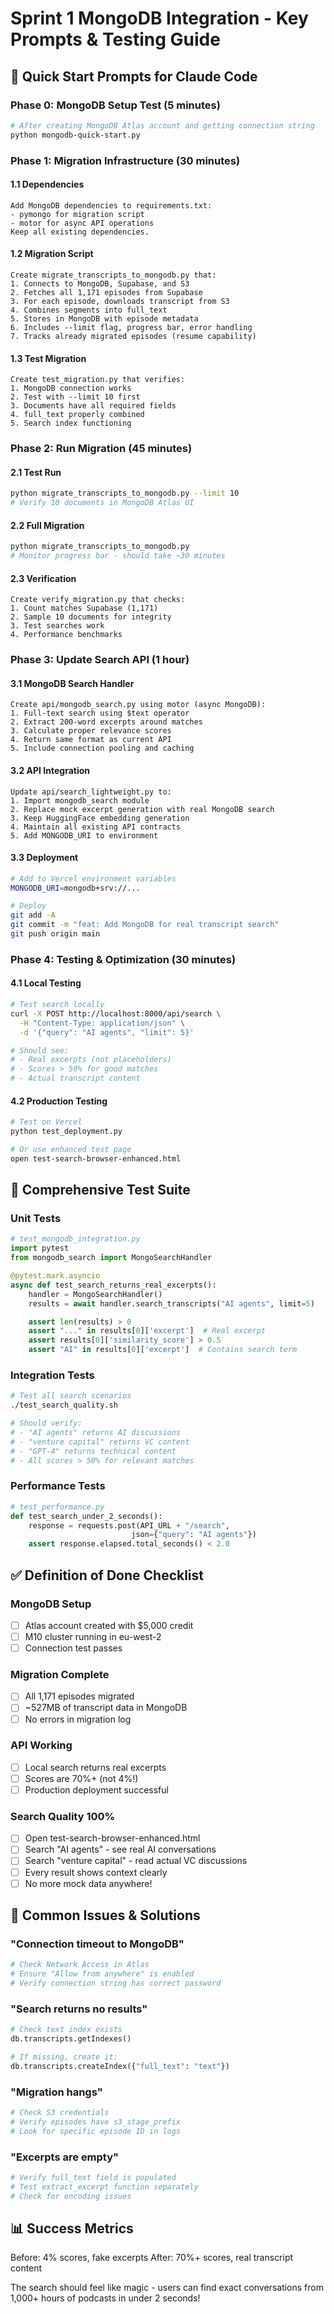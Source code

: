 # Sprint 1 MongoDB Integration - Key Prompts & Testing Guide

## 🚀 Quick Start Prompts for Claude Code

### Phase 0: MongoDB Setup Test (5 minutes)
```bash
# After creating MongoDB Atlas account and getting connection string
python mongodb-quick-start.py
```

### Phase 1: Migration Infrastructure (30 minutes)

#### 1.1 Dependencies
```
Add MongoDB dependencies to requirements.txt:
- pymongo for migration script
- motor for async API operations
Keep all existing dependencies.
```

#### 1.2 Migration Script
```
Create migrate_transcripts_to_mongodb.py that:
1. Connects to MongoDB, Supabase, and S3
2. Fetches all 1,171 episodes from Supabase
3. For each episode, downloads transcript from S3
4. Combines segments into full_text
5. Stores in MongoDB with episode metadata
6. Includes --limit flag, progress bar, error handling
7. Tracks already migrated episodes (resume capability)
```

#### 1.3 Test Migration
```
Create test_migration.py that verifies:
1. MongoDB connection works
2. Test with --limit 10 first
3. Documents have all required fields
4. full_text properly combined
5. Search index functioning
```

### Phase 2: Run Migration (45 minutes)

#### 2.1 Test Run
```bash
python migrate_transcripts_to_mongodb.py --limit 10
# Verify 10 documents in MongoDB Atlas UI
```

#### 2.2 Full Migration
```bash
python migrate_transcripts_to_mongodb.py
# Monitor progress bar - should take ~30 minutes
```

#### 2.3 Verification
```
Create verify_migration.py that checks:
1. Count matches Supabase (1,171)
2. Sample 10 documents for integrity
3. Test searches work
4. Performance benchmarks
```

### Phase 3: Update Search API (1 hour)

#### 3.1 MongoDB Search Handler
```
Create api/mongodb_search.py using motor (async MongoDB):
1. Full-text search using $text operator
2. Extract 200-word excerpts around matches
3. Calculate proper relevance scores
4. Return same format as current API
5. Include connection pooling and caching
```

#### 3.2 API Integration
```
Update api/search_lightweight.py to:
1. Import mongodb_search module
2. Replace mock excerpt generation with real MongoDB search
3. Keep HuggingFace embedding generation
4. Maintain all existing API contracts
5. Add MONGODB_URI to environment
```

#### 3.3 Deployment
```bash
# Add to Vercel environment variables
MONGODB_URI=mongodb+srv://...

# Deploy
git add -A
git commit -m "feat: Add MongoDB for real transcript search"
git push origin main
```

### Phase 4: Testing & Optimization (30 minutes)

#### 4.1 Local Testing
```bash
# Test search locally
curl -X POST http://localhost:8000/api/search \
  -H "Content-Type: application/json" \
  -d '{"query": "AI agents", "limit": 5}'

# Should see:
# - Real excerpts (not placeholders)
# - Scores > 50% for good matches
# - Actual transcript content
```

#### 4.2 Production Testing
```bash
# Test on Vercel
python test_deployment.py

# Or use enhanced test page
open test-search-browser-enhanced.html
```

## 🧪 Comprehensive Test Suite

### Unit Tests
```python
# test_mongodb_integration.py
import pytest
from mongodb_search import MongoSearchHandler

@pytest.mark.asyncio
async def test_search_returns_real_excerpts():
    handler = MongoSearchHandler()
    results = await handler.search_transcripts("AI agents", limit=5)

    assert len(results) > 0
    assert "..." in results[0]['excerpt']  # Real excerpt
    assert results[0]['similarity_score'] > 0.5
    assert "AI" in results[0]['excerpt']  # Contains search term
```

### Integration Tests
```bash
# Test all search scenarios
./test_search_quality.sh

# Should verify:
# - "AI agents" returns AI discussions
# - "venture capital" returns VC content
# - "GPT-4" returns technical content
# - All scores > 50% for relevant matches
```

### Performance Tests
```python
# test_performance.py
def test_search_under_2_seconds():
    response = requests.post(API_URL + "/search",
                           json={"query": "AI agents"})
    assert response.elapsed.total_seconds() < 2.0
```

## ✅ Definition of Done Checklist

### MongoDB Setup
- [ ] Atlas account created with $5,000 credit
- [ ] M10 cluster running in eu-west-2
- [ ] Connection test passes

### Migration Complete
- [ ] All 1,171 episodes migrated
- [ ] ~527MB of transcript data in MongoDB
- [ ] No errors in migration log

### API Working
- [ ] Local search returns real excerpts
- [ ] Scores are 70%+ (not 4%!)
- [ ] Production deployment successful

### Search Quality 100%
- [ ] Open test-search-browser-enhanced.html
- [ ] Search "AI agents" - see real AI conversations
- [ ] Search "venture capital" - read actual VC discussions
- [ ] Every result shows context clearly
- [ ] No more mock data anywhere!

## 🚨 Common Issues & Solutions

### "Connection timeout to MongoDB"
```bash
# Check Network Access in Atlas
# Ensure "Allow from anywhere" is enabled
# Verify connection string has correct password
```

### "Search returns no results"
```python
# Check text index exists
db.transcripts.getIndexes()

# If missing, create it:
db.transcripts.createIndex({"full_text": "text"})
```

### "Migration hangs"
```bash
# Check S3 credentials
# Verify episodes have s3_stage_prefix
# Look for specific episode ID in logs
```

### "Excerpts are empty"
```python
# Verify full_text field is populated
# Test extract_excerpt function separately
# Check for encoding issues
```

## 📊 Success Metrics

Before: 4% scores, fake excerpts
After: 70%+ scores, real transcript content

The search should feel like magic - users can find exact conversations from 1,000+ hours of podcasts in under 2 seconds!
